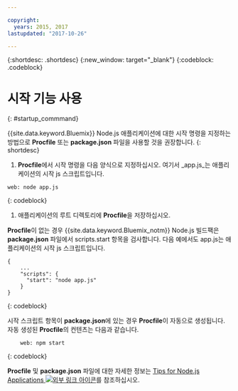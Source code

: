 ```yaml
---

copyright:
  years: 2015, 2017
lastupdated: "2017-10-26"

---
```


{:shortdesc: .shortdesc}
{:new_window: target="_blank"}
{:codeblock: .codeblock}


# 시작 기능 사용
{: #startup_commmand}

{{site.data.keyword.Bluemix}} Node.js 애플리케이션에 대한 시작 명령을 지정하는 방법으로 **Procfile** 또는 **package.json** 파일을 사용할 것을 권장합니다.
{: shortdesc}

1. **Procfile**에서 시작 명령을 다음 양식으로 지정하십시오. 여기서 _app.js_는 애플리케이션의 시작 js 스크립트입니다.
```
web: node app.js
```
{: codeblock}

1. 애플리케이션의 루트 디렉토리에 **Procfile**을 저장하십시오.

**Procfile**이 없는 경우 {{site.data.keyword.Bluemix_notm}} Node.js 빌드팩은 **package.json** 파일에서 scripts.start 항목을 검사합니다. 다음 예에서도 app.js는 애플리케이션의 시작 js 스크립트입니다.
```
{
    ...   
    "scripts": {
      "start": "node app.js"
    }
}
```
{: codeblock}

시작 스크립트 항목이 **package.json**에 있는 경우 **Procfile**이 자동으로 생성됩니다. 자동 생성된 **Procfile**의 컨텐츠는 다음과 같습니다.
```
    web: npm start
```
{: codeblock}

**Procfile** 및 **package.json** 파일에 대한 자세한 정보는 [Tips for Node.js Applications ![외부 링크 아이콘](../../icons/launch-glyph.svg "외부 링크 아이콘")](https://docs.cloudfoundry.org/buildpacks/node/node-tips.html)를 참조하십시오.
